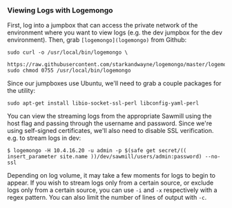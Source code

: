 ### Viewing Logs with Logemongo

First, log into a jumpbox that can access the private network of the environment where you want to view logs (e.g. the dev jumpbox for the dev environment). Then, grab `[logemongo](logemongo)` from Github:

```
sudo curl -o /usr/local/bin/logemongo \
  https://raw.githubusercontent.com/starkandwayne/logemongo/master/logemongo
sudo chmod 0755 /usr/local/bin/logemongo
```

Since our jumpboxes use Ubuntu, we'll need to grab a couple packages for the utility:

```
sudo apt-get install libio-socket-ssl-perl libconfig-yaml-perl
```

You can view the streaming logs from the appropriate Sawmill using the host flag and passing through the username and password. Since we're using self-signed certificates, we'll also need to disable SSL verification. e.g. to stream logs in dev:

```
$ logemongo -H 10.4.16.20 -u admin -p $(safe get secret/(( insert_parameter site.name ))/dev/sawmill/users/admin:password) --no-ssl
```

Depending on log volume, it may take a few moments for logs to begin to appear. If you wish to stream logs only from a certain source, or exclude logs only from a certain source, you can use `-i` and `-x` respectively with a regex pattern. You can also limit the number of lines of output with `-c`.

